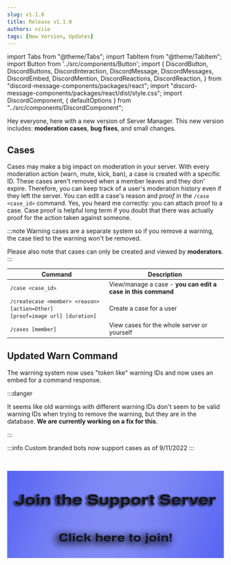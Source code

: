 ```yaml
---
slug: v1.1.0
title: Release v1.1.0
authors: nziie
tags: [New Version, Updates]
---
```

import Tabs from "@theme/Tabs";
import TabItem from "@theme/TabItem";
import Button from '../src/components/Button';
import { DiscordButton, DiscordButtons, DiscordInteraction, DiscordMessage, DiscordMessages, DiscordEmbed, DiscordMention, DiscordReactions, DiscordReaction, } from "discord-message-components/packages/react"; import "discord-message-components/packages/react/dist/style.css"; import DiscordComponent, { defaultOptions } from "../src/components/DiscordComponent";

Hey everyone, here with a new version of Server Manager. This new version includes: **moderation cases**, **bug fixes**, and small changes.

## Cases
Cases may make a big impact on moderation in your server. With every moderation action (warn, mute, kick, ban), a case is created with a specific ID. These cases aren't removed when a member leaves and they don' expire. Therefore, you can keep track of a user's moderation history even if they left the server. You can edit a case's reason and <em>proof</em> in the `/case <case_id>` command. Yes, you heard me correctly: you can attach proof to a case. Case proof is helpful long term if you doubt that there was actually proof for the action taken against someone.

:::note
Warning cases are a separate system so if you remove a warning, the case tied to the warning won't be removed.

Please also note that cases can only be created and viewed by **moderators**.
:::

| Command | Description | 
| ----------------------- | ----------- |
| <code>/case &lt;case_id&gt;</code> | View/manage a case - **you can edit a case in this command** |
| <code>/createcase &lt;member&gt; &lt;reason&gt; [action=Other] [proof=image url] [duration]</code> | Create a case for a user |
| <code>/cases [member]</code> | View cases for the whole server or yourself |

## Updated Warn Command
The warning system now uses "token like" warning IDs and now uses an embed for a command response.

:::danger

It seems like old warnings with different warning IDs don't seem to be valid warning IDs when trying to remove the warning, but they are in the database. **We are currently working on a fix for this**.

:::

:::info
Custom branded bots now support cases as of 9/11/2022
:::

<br/>

<a href="https://discord.gg/6bCKvP24kb"><img src="/img/sm_supportserver.png" className="betterimage"/></a>
